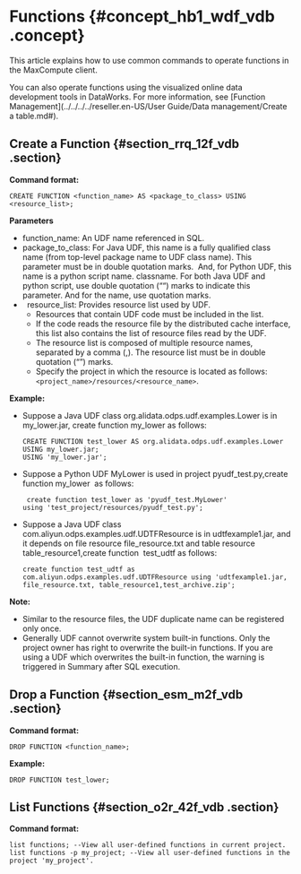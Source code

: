 # Functions {#concept_hb1_wdf_vdb .concept}

This article explains how to use common commands to operate functions in the MaxCompute client. 

You can also operate functions using the visualized online data development tools in DataWorks. For more information, see [Function Management](../../../../reseller.en-US/User Guide/Data management/Create a table.md#).

## Create a Function {#section_rrq_12f_vdb .section}

**Command format:**

```
CREATE FUNCTION <function_name> AS <package_to_class> USING <resource_list>;
```

**Parameters**

-   function\_name: An UDF name referenced in SQL.
-   package\_to\_class: For Java UDF, this name is a fully qualified class name \(from top-level package name to UDF class name\). This parameter must be in double quotation marks.  And, for Python UDF, this name is a python script name. classname. For both Java UDF and python script, use double quotation \(““\) marks to indicate this parameter. And for the name, use quotation marks.
-     resource\_list: Provides resource list used by UDF.
    -   Resources that contain UDF code must be included in the list.
    -   If the code reads the resource file by the distributed cache interface, this list also contains the list of resource files read by the UDF.
    -   The resource list is composed of multiple resource names, separated by a comma \(,\). The resource list must be in double quotation \(“”\) marks.
    -   Specify the project in which the resource is located as follows: `<project_name>/resources/<resource_name>`.

**Example:**

-   Suppose a Java UDF class org.alidata.odps.udf.examples.Lower is in my\_lower.jar, create function my\_lower as follows:

    ```
    CREATE FUNCTION test_lower AS org.alidata.odps.udf.examples.Lower USING my_lower.jar;
    USING 'my_lower.jar';
    ```

-   Suppose a Python UDF MyLower is used in project pyudf\_test.py,create function my\_lower  as follows:

    ```
     create function test_lower as 'pyudf_test.MyLower'
    using 'test_project/resources/pyudf_test.py';
    ```

-   Suppose a Java UDF class com.aliyun.odps.examples.udf.UDTFResource is in udtfexample1.jar, and it depends on file resource file\_resource.txt and table resource table\_resource1,create function  test\_udtf as follows:

    ```
    create function test_udtf as com.aliyun.odps.examples.udf.UDTFResource using 'udtfexample1.jar, file_resource.txt, table_resource1,test_archive.zip';
    ```


**Note:** 

-   Similar to the resource files, the UDF duplicate name can be registered only once.
-   Generally UDF cannot overwrite system built-in functions. Only the project owner has right to overwrite the built-in functions. If you are using a UDF which overwrites the built-in function, the warning is triggered in Summary after SQL execution.

## Drop a Function {#section_esm_m2f_vdb .section}

**Command format:**

```
DROP FUNCTION <function_name>;
```

**Example:**

```
DROP FUNCTION test_lower;
```

## List Functions {#section_o2r_42f_vdb .section}

**Command format:**

```
list functions; --View all user-defined functions in current project.
list functions -p my_project; --View all user-defined functions in the project 'my_project'.
```

